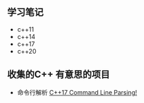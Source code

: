 ## 学习笔记

 - c++11
 - c++14
 - c++17
 - c++20

## 收集的C++ 有意思的项目

 - 命令行解析  [C++17 Command Line Parsing!](http://schneegans.github.io/tutorials/2019/08/06/commandline)
